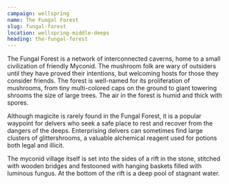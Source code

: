 ```yaml
---
campaign: wellspring
name: The Fungal Forest
slug: fungal-forest
location: wellspring-middle-deeps
heading: the-fungal-forest
---
```


The Fungal Forest is a network of interconnected caverns, home to a small civilization of friendly Myconid. The mushroom folk are wary of outsiders until they have proved their intentions, but welcoming hosts for those they consider friends. The forest is well-named for its proliferation of mushrooms, from tiny multi-colored caps on the ground to giant towering shrooms the size of large trees. The air in the forest is humid and thick with spores.

Although magicite is rarely found in the Fungal Forest, it is a popular waypoint for delvers who seek a safe place to rest and recover from the dangers of the deeps. Enterprising delvers can sometimes find large clusters of glittershrooms, a valuable alchemical reagent used for potions both legal and illicit.

The myconid village itself is set into the sides of a rift in the stone, stitched with wooden bridges and festooned with hanging baskets filled with luminous fungus. At the bottom of the rift is a deep pool of stagnant water.
